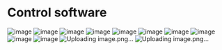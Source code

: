 Control software
====
![image](https://github.com/AdrianRR20/Robot-Knights/assets/174557020/02fff5b7-ea45-4ffd-9bdb-742f9f98a879)
![image](https://github.com/AdrianRR20/Robot-Knights/assets/174557020/2f4f8d6f-29d9-42aa-a72e-28db7902ea26)
![image](https://github.com/AdrianRR20/Robot-Knights/assets/174557020/75c9a8bd-3695-4ed4-b51c-70566f4d9f52)
![image](https://github.com/AdrianRR20/Robot-Knights/assets/174557020/c8ed1871-6162-47ea-b25c-62a0894a1915)
![image](https://github.com/AdrianRR20/Robot-Knights/assets/174557020/5c6727ad-18ac-4c53-9c75-6cd0e9bb198a)
![image](https://github.com/AdrianRR20/Robot-Knights/assets/174557020/f9db6d72-028b-49a9-a462-181a02b7d47e)
![image](https://github.com/AdrianRR20/Robot-Knights/assets/174557020/dbf0bacd-62a6-407d-9fff-ae0fa80e8680)
![image](https://github.com/AdrianRR20/Robot-Knights/assets/174557020/465f6ab3-3101-4e6c-88bc-01c3ff92e2d1)
![image](https://github.com/AdrianRR20/Robot-Knights/assets/174557020/1ec37600-dfea-4626-9c64-c3d1cec92c88)
![image](https://github.com/AdrianRR20/Robot-Knights/assets/174557020/dda9129c-af1e-4452-b8ce-f4419221f93d)
![Uploading image.png…]()
![Uploading image.png…]()
